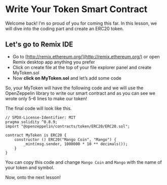 # Write Your Token Smart Contract

Welcome back! I’m so proud of you for coming this far. In this lesson, we will dive into the coding part and create an ERC20 token.

## Let's go to Remix IDE

- Go to [http://remix.ethereum.org/](http://remix.ethereum.org/) or open Remix desktop app anything you prefer
- Click on create file at the top of your file explorer panel and create MyToken.sol
- Now **click on MyToken.sol** and let’s add some code

So, your MyToken will have the following code and we will use the OpenZeppelin library to write our smart contract and as you can see we wrote only 5-6 lines to make our token!

The final code will look like this.

```
// SPDX-License-Identifier: MIT
pragma solidity ^0.8.9;
import "@openzeppelin/contracts/token/ERC20/ERC20.sol";

contract MyToken is ERC20 {
	constructor () ERC20("Mango Coin", "Mango") {
		_mint(msg.sender, 1000000 * 10 ** decimals());
	}
}
```

You can copy this code and change `Mango Coin` and `Mango` with the name of your token and symbol.

Now, onto the next lesson!
